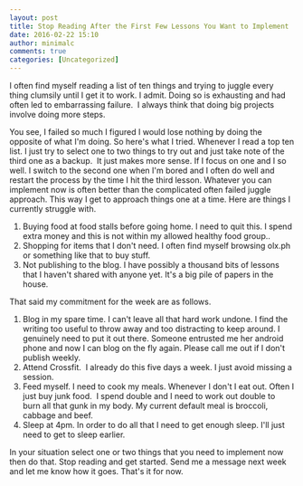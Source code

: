 ```yaml
---
layout: post
title: Stop Reading After the First Few Lessons You Want to Implement
date: 2016-02-22 15:10
author: minimalc
comments: true
categories: [Uncategorized]
---
```

I often find myself reading a list of ten things and trying to juggle every thing clumsily until I get it to work. I admit. Doing so is exhausting and had often led to embarrassing failure.&nbsp; I always think that doing big projects involve doing more steps.

You see, I failed so much I figured I would lose nothing by doing the opposite of what I'm doing. So here's what I tried. 
Whenever I read a top ten list. I just try to select one to two things to try out and just take note of the third one as a backup.&nbsp; It just makes more sense. If I focus on one and I so well. I switch to the second one when I'm bored and I often do well and restart the process by the time I hit the third lesson. 
Whatever you can implement now is often better than the complicated often failed juggle approach. This way I get to approach things one at a time. 
Here are things I currently struggle with. 
1. Buying food at food stalls before going home. I need to quit this. I spend extra money and this is not within my allowed healthy food group..
2. Shopping for items that I don't need. I often find myself browsing olx.ph or 
something like that to buy stuff. 
3. Not publishing to the blog. I have possibly a thousand bits of lessons that I haven't shared with anyone yet. It's a big pile of papers in the house.

That said my commitment for the week are as follows.&nbsp; 
1. Blog in my spare time. I can't leave all that hard work undone. I find the writing too useful to throw away and too distracting to keep around. I genuinely need to put it out there. Someone entrusted me her android phone and now I can blog on the fly again. Please call me out if I don't publish weekly. 
2. Attend Crossfit.&nbsp; I already do this five days a week. I just avoid missing a session.
3. Feed myself. I need to cook my meals. Whenever I don't I eat out. Often I just buy junk food.&nbsp; I spend double and I need to work out double to burn all that gunk in my body. My current default meal is broccoli, cabbage and beef. 
4. Sleep at 4pm. In order to do all that I need to get enough sleep. I'll just need to get to sleep earlier.&nbsp;

In your situation select one or two things that you need to implement now then do that. Stop reading and get started. Send me a message next week and let me know how it goes. 
That's it for now.

